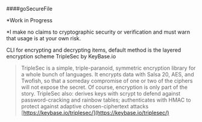 ####goSecureFile

*Work in Progress

*I make no claims to cryptographic security or verification and must warn that usage is at your own risk.

CLI for encrypting and decrypting items, default method is the layered encryption scheme TripleSec by KeyBase.io
>TripleSec is a simple, triple-paranoid, symmetric encryption library for a whole bunch of languages. 
>It encrypts data with Salsa 20, AES, and Twofish, so that a someday compromise of one or two of the ciphers will not expose the secret.
>Of course, encryption is only part of the story. TripleSec also: derives keys with scrypt to defend against password-cracking and rainbow tables; 
>authenticates with HMAC to protect against adaptive chosen-ciphertext attacks
[https://keybase.io/triplesec/](https://keybase.io/triplesec/)